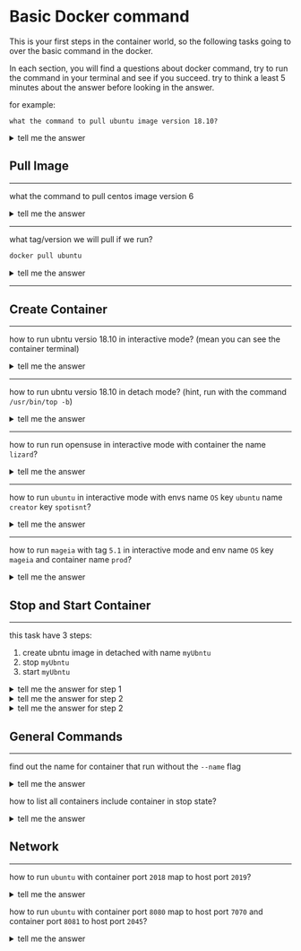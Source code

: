 # Basic Docker command
This is your  first steps in the container world,
so the following tasks going to over the basic command in the docker.

In each section, you will find a questions about docker command, 
try to run the command in your terminal and see if you succeed.
try to think a least 5 minutes about the answer before looking in the answer.


for example:
``` base
what the command to pull ubuntu image version 18.10?
```

<details><summary>tell me the answer</summary>
<p>

```bash
docker pull ubuntu:18.10
```
</p>
</details>


## Pull Image
***

 what the command to pull centos image version 6


<details><summary>tell me the answer</summary>
<p>

```bash
docker pull centos:6
```
</p>
</details>

***
what tag/version we will pull if we run?
```bash
docker pull ubuntu
```
<details><summary>tell me the answer</summary>
<p>

the docker image with tag `latest`
</p>
</details>

***

## Create Container

***
how to run ubntu versio 18.10 in interactive mode?
(mean you can see the container terminal)

<details><summary>tell me the answer</summary>
<p>

```
docker run -it  ubuntu bash
``` 
remeber for interactive mode you need to run docker with `-it`
</p>
</details>

***
how to run ubntu versio 18.10 in detach mode?
(hint, run with the command `/usr/bin/top -b`)
<details><summary>tell me the answer</summary>
<p>
the trick is to pick a  command the never close for example 

```
docker run -d ubuntu /usr/bin/top -b
``` 
you need to run with `-d` and command that will not exit

</p>
</details>

***
how to run run opensuse in interactive mode with container the name `lizard`?

<details><summary>tell me the answer</summary>
<p>

```
docker run -it --name lizard opensuse /bin/sh
``` 

</p>
</details>

***

how to run `ubuntu` in interactive mode with envs name `OS` key `ubuntu` name `creator` key `spotisnt`?
 
<details><summary>tell me the answer</summary>
<p>

```
docker run -it -e "OS=ubuntu"  -e "creator=spotisnt" ubuntu /bin/sh
``` 

</p>
</details>

***

how to run `mageia` with tag `5.1` in interactive mode and env name `OS` key `mageia` and container name `prod`?
 
<details><summary>tell me the answer</summary>
<p>

```
docker run -it --name prod -e "OS=mageia" mageia:5.1 /bin/sh
``` 

</p>
</details>

## Stop and Start Container
***
this task have 3 steps:
1. create ubntu image in detached with name `myUbntu`
2. stop `myUbntu`
3. start `myUbntu`

<details><summary>tell me the answer for step 1</summary>
<p>

```
docker run -d --name myUbntu ubuntu /usr/bin/top -b
``` 

</p>
</details>

<details><summary>tell me the answer for step 2</summary>
<p>

```
docker stop myUbntu
``` 

</p>
</details>


<details><summary>tell me the answer for step 2</summary>
<p>

```
docker stop myUbntu
``` 

</p>
</details>


## General Commands

***

find out the name for container that run without the `--name` flag

<details><summary>tell me the answer</summary>
<p>
first run a container

```
docker run -it  ubuntu bash
``` 

open a secnd terimnal and run
```
docker ps
``` 

</p>
</details

***

how to list all containers include container in stop state?

<details><summary>tell me the answer</summary>
<p>

```
docker ps -a
``` 

</p>
</details

***


## Network

***

how to run `ubuntu` with container port `2018` map to host port `2019`?

<details><summary>tell me the answer</summary>
<p>

```
docker run -it  -p 2019:2018 ubuntu bash
``` 

</p>
</details

***

how to run `ubuntu` with container port `8080` map to host port `7070` and container port `8081` to host port `2045`?

<details><summary>tell me the answer</summary>
<p>

```
docker run -it  -p 7070:8080 -p  2045:8081 ubuntu bash
``` 

</p>
</details

